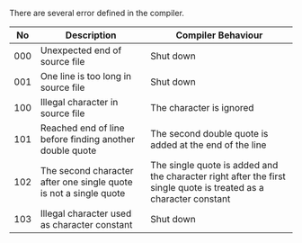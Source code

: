 There are several error defined in the compiler.

| No   | Description                              | Compiler Behaviour                       |
| ---- | ---------------------------------------- | ---------------------------------------- |
| 000  | Unexpected end of source file            | Shut down                                |
| 001  | One line is too long in source file      | Shut down                                |
| 100  | Illegal character in source file         | The character is ignored                 |
| 101  | Reached end of line before finding another double quote | The second double quote is added at the end of the line |
| 102  | The second character after one single quote is not a single quote | The single quote is added and the character right after the first single quote is treated as a character constant |
| 103  | Illegal character used as character constant | Shut down
